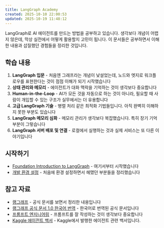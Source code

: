```yaml
---
title: LangGraph Academy
created: 2025-10-10 22:00:53
updated: 2025-10-19 11:48:12
---
```


LangGraph로 AI 에이전트를 만드는 방법을 공부하고 있습니다. 생각보다 개념이 어렵지 않은데, 막상 실전에서 어떻게 활용할지 고민이 됩니다. 이 문서들은 공부하면서 이해한 내용과 삽질했던 경험들을 정리한 것입니다.

## 학습 내용

1. **LangGraph 입문** - 처음엔 그래프라는 개념이 낯설었는데, 노드와 엣지로 워크플로우를 표현한다는 것이 점점 이해가 되기 시작했습니다
2. **상태 관리와 메모리** - 에이전트가 대화 맥락을 기억하는 것이 생각보다 중요합니다
3. **Human-in-the-Loop** - AI가 모든 것을 자동으로 하는 것이 아니라, 필요할 때 사람이 개입할 수 있는 구조가 실무에서는 더 유용합니다
4. **고급 LangGraph 기술** - 병렬 처리 같은 최적화 기법들입니다. 아직 완벽히 이해하지 못한 부분도 있습니다
5. **LangGraph 메모리 심화** - 메모리 관리가 생각보다 복잡했습니다. 특히 장기 기억 부분이 그렇습니다
6. **LangGraph 서버 배포 및 연결** - 로컬에서 실행하는 것과 실제 서비스는 또 다른 이야기입니다

## 시작하기

- [Foundation Introduction to LangGraph](Foundation%20Introduction%20to%20LangGraph.md) - 여기서부터 시작했습니다
- [개발 환경 설정](개발%20환경%20설정.md) - 처음에 환경 설정하면서 헤맸던 부분들을 정리했습니다

## 참고 자료

- [랭그래프](랭그래프/LangGraph.md) - 공식 문서를 보면서 정리한 내용입니다
- [랭그래프 공식 문서 1.0 한국어 번역](https://langchain-docs.jeongsk.work/oss/python/langgraph/overview) - 한국어로 번역된 공식 문서입니다
- [프롬프트 엔지니어링](프롬프트%20엔지니어링/index.md) - 프롬프트를 잘 작성하는 것이 생각보다 중요합니다
- [Kaggle 에이전트 백서](https://www.kaggle.com/whitepaper-agents?utm_source=pytorchkr&ref=pytorchkr) - Kaggle에서 발행한 에이전트 관련 백서입니다.
